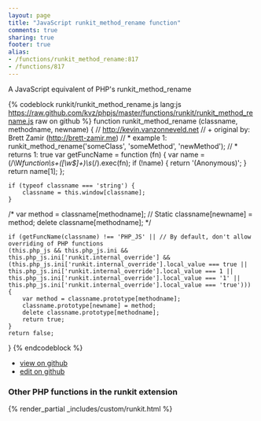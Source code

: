 ```yaml
---
layout: page
title: "JavaScript runkit_method_rename function"
comments: true
sharing: true
footer: true
alias:
- /functions/runkit_method_rename:817
- /functions/817
---
```

<!-- Generated by Rakefile:build -->
A JavaScript equivalent of PHP's runkit_method_rename

{% codeblock runkit/runkit_method_rename.js lang:js https://raw.github.com/kvz/phpjs/master/functions/runkit/runkit_method_rename.js raw on github %}
function runkit_method_rename (classname, methodname, newname) {
    // http://kevin.vanzonneveld.net
    // +   original by: Brett Zamir (http://brett-zamir.me)
    // *     example 1: runkit_method_rename('someClass', 'someMethod', 'newMethod');
    // *     returns 1: true
    var getFuncName = function (fn) {
        var name = (/\W*function\s+([\w\$]+)\s*\(/).exec(fn);
        if (!name) {
            return '(Anonymous)';
        }
        return name[1];
    };

    if (typeof classname === 'string') {
        classname = this.window[classname];
    }

/*
    var method = classname[methodname]; // Static
    classname[newname] = method;
    delete classname[methodname];
    */

    if (getFuncName(classname) !== 'PHP_JS' || // By default, don't allow overriding of PHP functions
    (this.php_js && this.php_js.ini && this.php_js.ini['runkit.internal_override'] && (this.php_js.ini['runkit.internal_override'].local_value === true || this.php_js.ini['runkit.internal_override'].local_value === 1 || this.php_js.ini['runkit.internal_override'].local_value === '1' || this.php_js.ini['runkit.internal_override'].local_value === 'true'))) {
        var method = classname.prototype[methodname];
        classname.prototype[newname] = method;
        delete classname.prototype[methodname];
        return true;
    }
    return false;
}
{% endcodeblock %}

 - [view on github](https://github.com/kvz/phpjs/blob/master/functions/runkit/runkit_method_rename.js)
 - [edit on github](https://github.com/kvz/phpjs/edit/master/functions/runkit/runkit_method_rename.js)

### Other PHP functions in the runkit extension
{% render_partial _includes/custom/runkit.html %}
